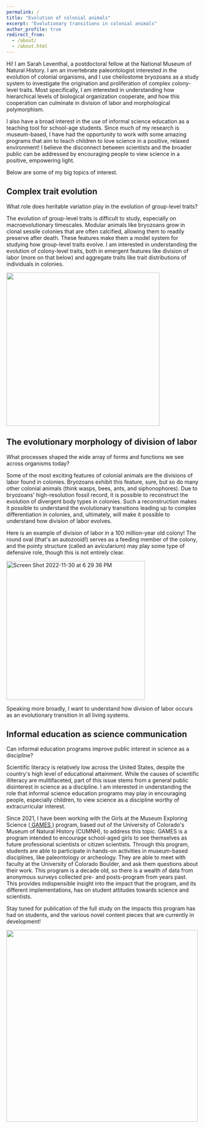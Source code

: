 ```yaml
---
permalink: /
title: "Evolution of colonial animals"
excerpt: "Evolutionary transitions in colonial animals"
author_profile: true
redirect_from: 
  - /about/
  - /about.html
---
```


Hi! I am Sarah Leventhal, a postdoctoral fellow at the National Museum of Natural History. I am an invertebrate paleontologist interested in the evolution of colonial organisms, and I use cheilostome bryozoans as a study system to investigate the origination and proliferation of complex colony-level traits. Most specifically, I am interested in understanding how hierarchical levels of biological organization cooperate, and how this cooperation can culminate in division of labor and morphological polymorphism.

I also have a broad interest in the use of informal science education as a teaching tool for school-age students. Since much of my research is museum-based, I have had the opportunity to work with some amazing programs that aim to teach children to love science in a positive, relaxed environment! I believe the disconnect between scientists and the broader public can be addressed by encouraging people to view science in a positive, empowering light.

Below are some of my big topics of interest.

## Complex trait evolution

What role does heritable variation play in the evolution of group-level traits?
 
The evolution of group-level traits is difficult to study, especially on macroevolutionary timescales. Modular animals like bryozoans grow in clonal sessile colonies that are often calcified, allowing them to readily preserve after death. These features make them a model system for studying how group-level traits evolve. I am interested in understanding the evolution of colony-level traits, both in emergent features like division of labor (more on that below) and aggregate traits like trait distributions of individuals in colonies.

<img src="https://user-images.githubusercontent.com/79329199/204932897-dd846344-f533-48d8-a709-44002808024d.jpg" height=400 />



## The evolutionary morphology of division of labor

What processes shaped the wide array of forms and functions we see across organisms today?

Some of the most exciting features of colonial animals are the divisions of labor found in colonies. Bryozoans exhibit this feature, sure, but so do many other colonial animals (think wasps, bees, ants, and siphonophores). Due to bryozoans' high-resolution fossil record, it is possible to reconstruct the evolution of divergent body types in colonies. Such a reconstruction makes it possible to understand the evolutionary transitions leading up to complex differentiation in colonies, and, ultimately, will make it possible to understand how division of labor evolves.

Here is an example of division of labor in a 100 million-year old colony! The round oval (that's an autozooid!) serves as a feeding member of the colony, and the pointy structure (called an avicularium) may play some type of defensive role, though this is not entirely clear. 

<img width="362" alt="Screen Shot 2022-11-30 at 6 29 36 PM" src="https://user-images.githubusercontent.com/79329199/204930140-cede2595-3eb3-4844-b95d-b9595acab680.png">

Speaking more broadly, I want to understand how division of labor occurs as an evolutionary transition in all living systems.


## Informal education as science communication

Can informal education programs improve public interest in science as a discipline?

Scientific literacy is relatively low across the United States, despite the country's high level of educational attainment. While the causes of scientific illiteracy are mulitifaceted, part of this issue stems from a general public disinterest in science as a discipline. I am interested in understanding the role that informal science education programs may play in encouraging people, especially children, to view science as a discipline worthy of extracurricular interest.

Since 2021, I have been working with the Girls at the Museum Exploring Science (<a href="https://www.colorado.edu/cumuseum/content/girls-museum-exploring-science-games-program"> GAMES </a>) program, based out of the University of Colorado's Museum of Natural History (CUMNH), to address this topic. GAMES is a program intended to encourage school-aged girls to see themselves as future professional scientists or citizen scientists. Through this program, students are able to participate in hands-on activities in museum-based disciplines, like paleontology or archeology. They are able to meet with faculty at the University of Colorado Boulder, and ask them questions about their work. This program is a decade old, so there is a wealth of data from anonymous surveys collected pre- and posts-program from years past. This provides indispensible insight into the impact that the program, and its different implementations, has on student attitudes towards science and scientists.

Stay tuned for publication of the full study on the impacts this program has had on students, and the various novel content pieces that are currently in development!

<img src="https://user-images.githubusercontent.com/79329199/213570669-7fbc6a08-5b94-4b1e-8837-0d779bbefe15.jpg" height=500 />


